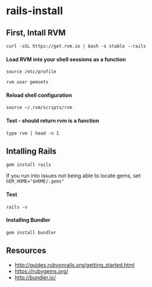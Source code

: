 # rails-install

## First, Intall RVM

```curl -sSL https://get.rvm.io | bash -s stable --rails```

#### Load RVM into your shell sessions as a function

```source /etc/profile```

```rvm user gemsets```

#### Reload shell configuration

```source ~/.rvm/scripts/rvm```

#### Test - should return rvm is a function
```type rvm | head -n 1```

## Intalling Rails

```gem install rails```

If you run into issues not being able to locate gems, set ```GEM_HOME="$HOME/.gems"```

#### Test
```rails -v```

#### Installing Bundler

```gem install bundler```

## Resources

* http://guides.rubyonrails.org/getting_started.html
* https://rubygems.org/
* http://bundler.io/
